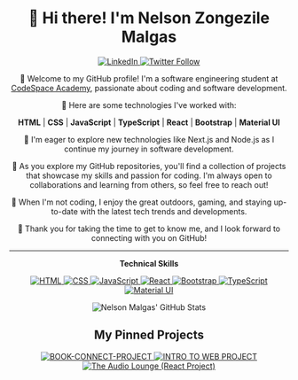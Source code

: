 <h1 align="center">👋 Hi there! I'm Nelson Zongezile Malgas</h1>

<p align="center">
  <a href="https://www.linkedin.com/in/nelsonmalgas/">
    <img src="https://img.shields.io/badge/-LinkedIn-blue?style=flat-square&logo=linkedin&logoColor=white" alt="LinkedIn">
  </a>
  <a href="https://twitter.com/NelsonMalgas_">
    <img src="https://img.shields.io/twitter/follow/NelsonMalgas_?style=social" alt="Twitter Follow">
  </a>
</p>

<p align="center">🚀 Welcome to my GitHub profile! I'm a software engineering student at <a href="https://www.codespace.co.za/">CodeSpace Academy</a>, passionate about coding and software development.</p>

<p align="center">🌟 Here are some technologies I've worked with:</p>

<p align="center">
  <strong>HTML</strong> | 
  <strong>CSS</strong> | 
  <strong>JavaScript</strong> | 
  <strong>TypeScript</strong> | 
  <strong>React</strong> | 
  <strong>Bootstrap</strong> | 
  <strong>Material UI</strong>
</p>

<p align="center">🌱 I'm eager to explore new technologies like Next.js and Node.js as I continue my journey in software development.</p>

<p align="center">📘 As you explore my GitHub repositories, you'll find a collection of projects that showcase my skills and passion for coding. I'm always open to collaborations and learning from others, so feel free to reach out!</p>

<p align="center">🌄 When I'm not coding, I enjoy the great outdoors, gaming, and staying up-to-date with the latest tech trends and developments.</p>

<p align="center">💬 Thank you for taking the time to get to know me, and I look forward to connecting with you on GitHub!</p>

---

<p align="center"><strong>Technical Skills</strong></p>

<p align="center">
  <a href="https://en.wikipedia.org/wiki/HTML">
    <img src="https://img.shields.io/badge/-HTML-orange?style=for-the-badge&logo=html5&logoColor=white" alt="HTML">
  </a>
  <a href="https://en.wikipedia.org/wiki/CSS">
    <img src="https://img.shields.io/badge/-CSS-blue?style=for-the-badge&logo=css3&logoColor=white" alt="CSS">
  </a>
  <a href="https://en.wikipedia.org/wiki/JavaScript">
    <img src="https://img.shields.io/badge/-JavaScript-yellow?style=for-the-badge&logo=javascript&logoColor=white" alt="JavaScript">
  </a>
  <a href="https://react.dev/">
    <img src="https://img.shields.io/badge/-React-blue?style=for-the-badge&logo=react&logoColor=white" alt="React">
  </a>
  <a href="https://getbootstrap.com/docs/5.0/getting-started/introduction/">
    <img src="https://img.shields.io/badge/-Bootstrap-purple?style=for-the-badge&logo=bootstrap&logoColor=white" alt="Bootstrap">
  </a>
  <a href="https://www.typescriptlang.org/">
    <img src="https://img.shields.io/badge/-TypeScript-blue?style=for-the-badge&logo=typescript&logoColor=white" alt="TypeScript">
  </a>
  <a href="https://mui.com/">
    <img src="https://img.shields.io/badge/-Material_UI-blue?style=for-the-badge&logo=material-ui&logoColor=white" alt="Material UI">
  </a>
</p>

<p align="center"><img src="https://github-readme-stats.vercel.app/api?username=NelsonMALGAS&show_icons=true&theme=radical" alt="Nelson Malgas' GitHub Stats"></p>

<h2 align="center">My Pinned Projects</h2>

<p align="center">
  <a href="https://github.com/NelsonMALGAS/NELZON872_BCL2302_Owen_NelsonZongezileMalgas_IWA19">
    <img src="https://github-readme-stats.vercel.app/api/pin/?username=NelsonMALGAS&repo=NELZON872_BCL2302_Owen_NelsonZongezileMalgas_IWA19&theme=dark" alt="BOOK-CONNECT-PROJECT">
  </a>
  <a href="https://github.com/NelsonMALGAS/NELZON872__BCL2302_Group_Owen_NelsonZongezileMalgas_ITW9">
    <img src="https://github-readme-stats.vercel.app/api/pin/?username=NelsonMALGAS&repo=NELZON872__BCL2302_Group_Owen_NelsonZongezileMalgas_ITW9&theme=dark" alt="INTRO TO WEB PROJECT">
   
  </a>
  <a href="https://the-audio-lounge.netlify.app">
    <img src="https://github-readme-stats.vercel.app/api/pin/?username=NelsonMALGAS&repo=the-audio-lounge&theme=dark" alt="The Audio Lounge (React Project)">
  </a>
</p>


